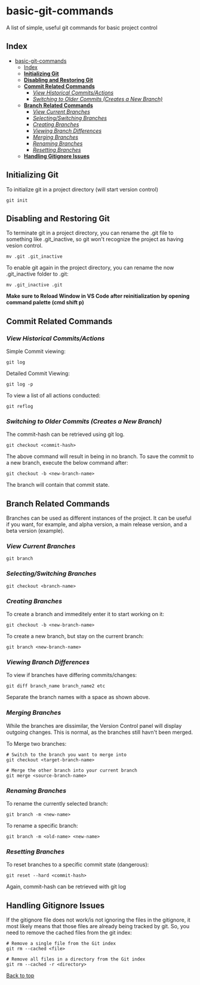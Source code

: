 # basic-git-commands
 A list of simple, useful git commands for basic project control
## Index
- [basic-git-commands](#basic-git-commands)
  - [Index](#index)
  - [**Initializing Git**](#initializing-git)
  - [**Disabling and Restoring Git**](#disabling-and-restoring-git)
  - [**Commit Related Commands**](#commit-related-commands)
    - [*View Historical Commits/Actions*](#view-historical-commitsactions)
    - [*Switching to Older Commits (Creates a New Branch)*](#switching-to-older-commits-creates-a-new-branch)
  - [**Branch Related Commands**](#branch-related-commands)
    - [*View Current Branches*](#view-current-branches)
    - [*Selecting/Switching Branches*](#selectingswitching-branches)
    - [*Creating Branches*](#creating-branches)
    - [*Viewing Branch Differences*](#viewing-branch-differences)
    - [*Merging Branches*](#merging-branches)
    - [*Renaming Branches*](#renaming-branches)
    - [*Resetting Branches*](#resetting-branches)
  - [**Handling Gitignore Issues**](#handling-gitignore-issues)

## **Initializing Git**
To initialize git in a project directory (will start version control)
```
git init
```
## **Disabling and Restoring Git**
To terminate git in a project directory, you can rename the .git file to something like .git_inactive, so git won't recognize the project as having vesion control.
```
mv .git .git_inactive
```
To enable git again in the project directory, you can rename the now .git_inactive folder to .git:
```
mv .git_inactive .git
```
**Make sure to Reload Window in VS Code after reinitialization by opening command palette (cmd shift p)**
## **Commit Related Commands**

### *View Historical Commits/Actions*

Simple Commit viewing:
```
git log
```
Detailed Commit Viewing:
```
git log -p
```
To view a list of all actions conducted:
```
git reflog
```
### *Switching to Older Commits (Creates a New Branch)*
The commit-hash can be retrieved using git log.
```
git checkout <commit-hash>
```
The above command will result in being in no branch. To save the commit to a new branch, execute the below command after:
```
git checkout -b <new-branch-name> 
```
The branch will contain that commit state. 
## **Branch Related Commands**
Branches can be used as different instances of the project. It can be useful if you want, for example, and alpha version, a main release version, and a beta version (example).
### *View Current Branches*
```
git branch
```
### *Selecting/Switching Branches*
```
git checkout <branch-name>
```
### *Creating Branches*
To create a branch and immeditely enter it to start working on it:
```
git checkout -b <new-branch-name>
```
To create a new branch, but stay on the current branch:
```
git branch <new-branch-name>
```
### *Viewing Branch Differences*
To view if branches have differing commits/changes:
```
git diff branch_name branch_name2 etc
```
Separate the branch names with a space as shown above.
### *Merging Branches*
While the branches are dissimilar, the Version Control panel will display outgoing changes. This is normal, as the branches still havn't been merged.

To Merge two branches:
```
# Switch to the branch you want to merge into
git checkout <target-branch-name>

# Merge the other branch into your current branch
git merge <source-branch-name>
```
### *Renaming Branches*
To rename the currently selected branch:
```
git branch -m <new-name>
```
To rename a specific branch:
```
git branch -m <old-name> <new-name>
```
### *Resetting Branches*
To reset branches to a specific commit state (dangerous):
```
git reset --hard <commit-hash>
```
Again, commit-hash can be retrieved with git log
## **Handling Gitignore Issues**
If the gitignore file does not work/is not ignoring the files in the gitignore, it most likely means that those files are already being tracked by git. So, you need to remove the cached files from the git index:
```
# Remove a single file from the Git index
git rm --cached <file>

# Remove all files in a directory from the Git index
git rm --cached -r <directory>
```
[Back to top](#basic-git-commands)